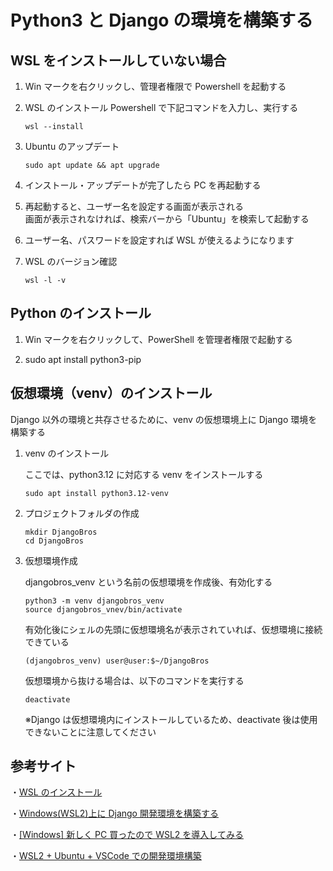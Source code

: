 # Python3 と Django の環境を構築する

## WSL をインストールしていない場合

1. Win マークを右クリックし、管理者権限で Powershell を起動する

1. WSL のインストール
   Powershell で下記コマンドを入力し、実行する

   ```
   wsl --install
   ```

1. Ubuntu のアップデート

   ```
   sudo apt update && apt upgrade
   ```

1. インストール・アップデートが完了したら PC を再起動する

1. 再起動すると、ユーザー名を設定する画面が表示される  
   画面が表示されなければ、検索バーから「Ubuntu」を検索して起動する

1. ユーザー名、パスワードを設定すれば WSL が使えるようになります

1. WSL のバージョン確認

   ```
   wsl -l -v
   ```

## Python のインストール

1. Win マークを右クリックして、PowerShell を管理者権限で起動する

1. sudo apt install python3-pip

## 仮想環境（venv）のインストール

Django 以外の環境と共存させるために、venv の仮想環境上に Django 環境を構築する

1. venv のインストール

   ここでは、python3.12 に対応する venv をインストールする

   ```
   sudo apt install python3.12-venv
   ```

1. プロジェクトフォルダの作成

   ```
   mkdir DjangoBros
   cd DjangoBros
   ```

1. 仮想環境作成

   djangobros_venv という名前の仮想環境を作成後、有効化する

   ```
   python3 -m venv djangobros_venv
   source djangobros_vnev/bin/activate
   ```

   有効化後にシェルの先頭に仮想環境名が表示されていれば、仮想環境に接続できている

   ```
   (djangobros_venv) user@user:$~/DjangoBros
   ```

   仮想環境から抜ける場合は、以下のコマンドを実行する

   ```
   deactivate
   ```

   ※Django は仮想環境内にインストールしているため、deactivate 後は使用できないことに注意してください

## 参考サイト

・[WSL のインストール](https://learn.microsoft.com/ja-jp/windows/wsl/install)

・[Windows(WSL2)上に Django 開発環境を構築する](https://qiita.com/tsubonnyu/items/cbcd6a377eb4dc18d09a)

・[[Windows] 新しく PC 買ったので WSL2 を導入してみる](https://zenn.dev/ap_com/articles/install-wsl2-on-windows)

・[WSL2 + Ubuntu + VSCode での開発環境構築](https://qiita.com/zaburo/items/27b5b819fae2bde97a3bQda3)
